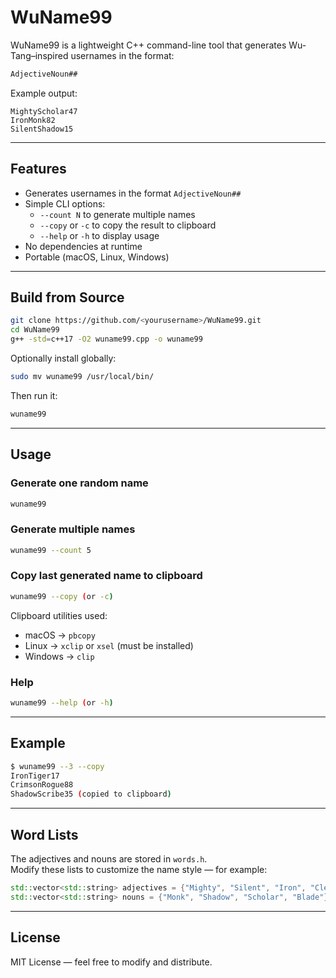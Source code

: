 # WuName99

WuName99 is a lightweight C++ command-line tool that generates
Wu-Tang–inspired usernames in the format:

```bash
AdjectiveNoun## 
```

Example output:

```
MightyScholar47
IronMonk82
SilentShadow15
```

---

## Features

- Generates usernames in the format `AdjectiveNoun##`
- Simple CLI options:
  - `--count N` to generate multiple names
  - `--copy` or `-c` to copy the result to clipboard
  - `--help` or `-h` to display usage
- No dependencies at runtime
- Portable (macOS, Linux, Windows)

---

## Build from Source

```bash
git clone https://github.com/<yourusername>/WuName99.git
cd WuName99
g++ -std=c++17 -O2 wuname99.cpp -o wuname99
```

Optionally install globally:

```bash
sudo mv wuname99 /usr/local/bin/
```

Then run it:

```bash
wuname99
```

---

## Usage

### Generate one random name

```bash
wuname99
```

### Generate multiple names

```bash
wuname99 --count 5
```

### Copy last generated name to clipboard

```bash
wuname99 --copy (or -c)
```

Clipboard utilities used:

- macOS → `pbcopy`
- Linux → `xclip` or `xsel` (must be installed)
- Windows → `clip`

### Help

```bash
wuname99 --help (or -h)
```

---

## Example

```bash
$ wuname99 --3 --copy
IronTiger17
CrimsonRogue88
ShadowScribe35 (copied to clipboard)
```

---

## Word Lists

The adjectives and nouns are stored in `words.h`.  
Modify these lists to customize the name style — for example:

```cpp
std::vector<std::string> adjectives = {"Mighty", "Silent", "Iron", "Clever"};
std::vector<std::string> nouns = {"Monk", "Shadow", "Scholar", "Blade"};
```

---

## License

MIT License — feel free to modify and distribute.
